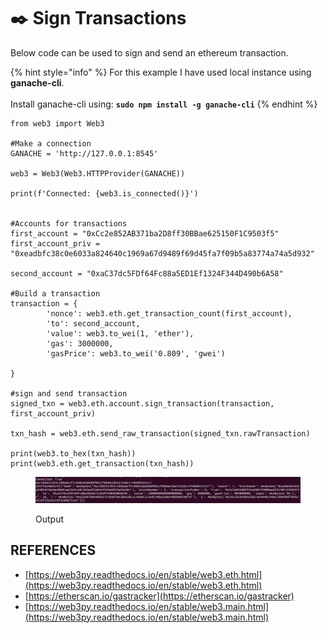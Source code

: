 # ✒️ Sign Transactions

Below code can be used to sign and send an ethereum transaction.

{% hint style="info" %}
For this example I have used local instance using **ganache-cli**.\
\
Install ganache-cli using: **`sudo npm install -g ganache-cli`**
{% endhint %}

```
from web3 import Web3

#Make a connection
GANACHE = 'http://127.0.0.1:8545'

web3 = Web3(Web3.HTTPProvider(GANACHE))

print(f'Connected: {web3.is_connected()}')


#Accounts for transactions
first_account = "0xCc2e852AB371ba2D8ff30BBae625150F1C9503f5"
first_account_priv = "0xeadbfc38c0e6033a824640c1969a67d9489f69d45fa7f09b5a83774a74a5d932"

second_account = "0xaC37dc5FDf64Fc88a5ED1Ef1324F344D490b6A58"

#Build a transaction
transaction = {
        'nonce': web3.eth.get_transaction_count(first_account),
        'to': second_account,
        'value': web3.to_wei(1, 'ether'),
        'gas': 3000000,
        'gasPrice': web3.to_wei('0.809', 'gwei')

}

#sign and send transaction
signed_txn = web3.eth.account.sign_transaction(transaction, first_account_priv)

txn_hash = web3.eth.send_raw_transaction(signed_txn.rawTransaction)

print(web3.to_hex(txn_hash))
print(web3.eth.get_transaction(txn_hash))

```

<figure><img src="../../../.gitbook/assets/image (1) (1) (1) (1) (1) (1) (1).png" alt=""><figcaption><p>Output</p></figcaption></figure>





## REFERENCES

* [https://web3py.readthedocs.io/en/stable/web3.eth.html](https://web3py.readthedocs.io/en/stable/web3.eth.html)
* [https://etherscan.io/gastracker](https://etherscan.io/gastracker)
* [https://web3py.readthedocs.io/en/stable/web3.main.html](https://web3py.readthedocs.io/en/stable/web3.main.html)
